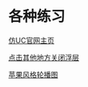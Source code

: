 # 各种练习
[仿UC官网主页](https://harry0071.github.io/practise/UC/uc.html)  

[点击其他地方关闭浮层](https://github.com/harry0071/practise/blob/master/%E7%82%B9%E5%87%BB%E5%85%B6%E4%BB%96%E5%9C%B0%E6%96%B9%E5%85%B3%E9%97%AD%E6%B5%AE%E5%B1%82.html)      

[苹果风格轮播图](harry0071.github.io/practise/苹果风格轮播图/苹果风格轮播图.html)
